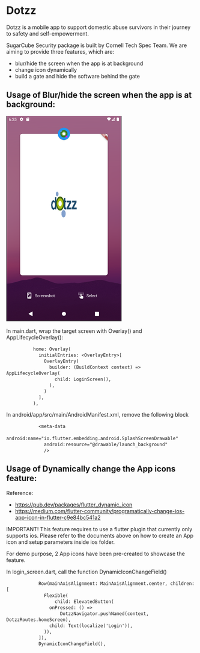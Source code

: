 # Dotzz

Dotzz is a mobile app to support domestic abuse survivors in their journey to safety and self-empowerment.

SugarCube Security package is built by Cornell Tech Spec Team. We are aiming to provide three features, which are: 

- blur/hide the screen when the app is at background
- change icon dynamically
- build a gate and hide the software behind the gate




## Usage of Blur/hide the screen when the app is at background:

![Dotzz_Blur_Sample](./images/hide_sample.png)

In main.dart, wrap the target screen with Overlay() and AppLifecycleOverlay():

```
          home: Overlay(
            initialEntries: <OverlayEntry>[
              OverlayEntry(
                builder: (BuildContext context) => AppLifecycleOverlay(
                  child: LoginScreen(),
                ),
              )
            ],
          ),
```

In android/app/src/main/AndroidManifest.xml, remove the following block
```
            <meta-data
              android:name="io.flutter.embedding.android.SplashScreenDrawable"
              android:resource="@drawable/launch_background"
              />

```


## Usage of Dynamically change the App icons feature:

Reference: 
- https://pub.dev/packages/flutter_dynamic_icon
- https://medium.com/flutter-community/programatically-change-ios-app-icon-in-flutter-c9e84bc541a2

IMPORTANT! This feature requires to use a flutter plugin that currently only supports ios.
Please refer to the documents above on how to create an App icon and setup parameters inside ios folder.

For demo purpose, 2 App icons have been pre-created to showcase the feature.

In login_screen.dart, call the function DynamicIconChangeField()

```
            Row(mainAxisAlignment: MainAxisAlignment.center, children: [
              Flexible(
                  child: ElevatedButton(
                onPressed: () =>
                    DotzzNavigator.pushNamed(context, DotzzRoutes.homeScreen),
                child: Text(localize('Login')),
              )),
            ]),
            DynamicIconChangeField(),

```


